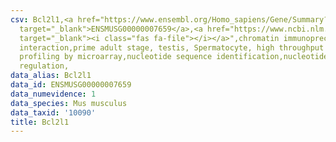 ```yaml
---
csv: Bcl2l1,<a href="https://www.ensembl.org/Homo_sapiens/Gene/Summary?db=core;g=ENSMUSG00000007659"
  target="_blank">ENSMUSG00000007659</a>,<a href="https://www.ncbi.nlm.nih.gov/pubmed/23834426"
  target="_blank"><i class="fas fa-file"></i></a>",chromatin immunoprecipitation assay,direct
  interaction,prime adult stage, testis, Spermatocyte, high throughput transcription
  profiling by microarray,nucleotide sequence identification,nucleotide sequence identification,transcriptional
  regulation,
data_alias: Bcl2l1
data_id: ENSMUSG00000007659
data_numevidence: 1
data_species: Mus musculus
data_taxid: '10090'
title: Bcl2l1
---
```

